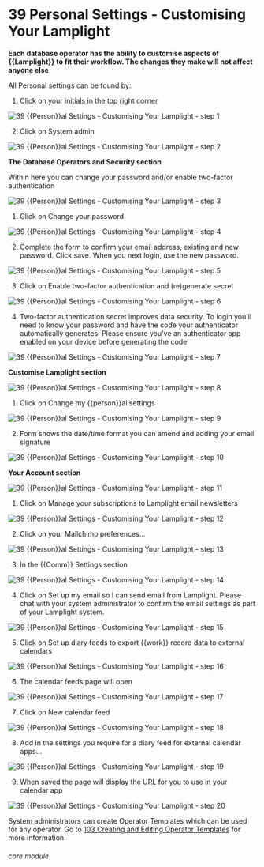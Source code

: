 # 39 Personal Settings - Customising  Your Lamplight

**Each database operator has the ability to customise aspects of {{Lamplight}} to fit their workflow. The changes they make will not affect anyone else**

All Personal settings can be found by:

1. Click on your initials in the top right corner

![39 {{Person}}al Settings - Customising  Your Lamplight - step 1](39 Personal_Settings_-_Customising__Your_Lamplight_im_1.png)

2. Click on System admin

![39 {{Person}}al Settings - Customising  Your Lamplight - step 2](39 Personal_Settings_-_Customising__Your_Lamplight_im_2.png)

**The Database Operators and Security section**

Within here you can change your password and/or enable two-factor authentication

![39 {{Person}}al Settings - Customising  Your Lamplight - step 3](39 Personal_Settings_-_Customising__Your_Lamplight_im_3.png)

1. Click on Change your password

![39 {{Person}}al Settings - Customising  Your Lamplight - step 4](39 Personal_Settings_-_Customising__Your_Lamplight_im_4.png)

2. Complete the form to confirm your email address, existing and new password. Click save. When you next login, use the new password.

![39 {{Person}}al Settings - Customising  Your Lamplight - step 5](39 Personal_Settings_-_Customising__Your_Lamplight_im_5.png)

3. Click on Enable two-factor authentication and (re)generate secret

![39 {{Person}}al Settings - Customising  Your Lamplight - step 6](39 Personal_Settings_-_Customising__Your_Lamplight_im_6.png)

4. Two-factor authentication secret improves data security. To login you&#039;ll need to know your password and have the code your authenticator automatically generates. Please ensure you&#039;ve an authenticator app enabled on your device before generating the code

![39 {{Person}}al Settings - Customising  Your Lamplight - step 7](39 Personal_Settings_-_Customising__Your_Lamplight_im_7.png)

**Customise Lamplight section**

![39 {{Person}}al Settings - Customising  Your Lamplight - step 8](39 Personal_Settings_-_Customising__Your_Lamplight_im_8.png)

1. Click on Change my {{person}}al settings

![39 {{Person}}al Settings - Customising  Your Lamplight - step 9](39 Personal_Settings_-_Customising__Your_Lamplight_im_9.png)

2. Form shows the date/time format you can amend and adding your email signature

![39 {{Person}}al Settings - Customising  Your Lamplight - step 10](39 Personal_Settings_-_Customising__Your_Lamplight_im_10.png)

**Your Account section**

![39 {{Person}}al Settings - Customising  Your Lamplight - step 11](39 Personal_Settings_-_Customising__Your_Lamplight_im_11.png)

1. Click on Manage your subscriptions to Lamplight email newsletters

![39 {{Person}}al Settings - Customising  Your Lamplight - step 12](39 Personal_Settings_-_Customising__Your_Lamplight_im_12.png)

2. Click on your Mailchimp preferences…

![39 {{Person}}al Settings - Customising  Your Lamplight - step 13](39 Personal_Settings_-_Customising__Your_Lamplight_im_13.png)

3. In the {{Comm}} Settings section

![39 {{Person}}al Settings - Customising  Your Lamplight - step 14](39 Personal_Settings_-_Customising__Your_Lamplight_im_14.png)

4. Click on Set up my email so I can send email from Lamplight. Please chat with your system administrator to confirm the email settings as part of your Lamplight system.

![39 {{Person}}al Settings - Customising  Your Lamplight - step 15](39 Personal_Settings_-_Customising__Your_Lamplight_im_15.png)

5. Click on Set up diary feeds to export {{work}} record data to external calendars

![39 {{Person}}al Settings - Customising  Your Lamplight - step 16](39 Personal_Settings_-_Customising__Your_Lamplight_im_16.png)

6. The calendar feeds page will open

![39 {{Person}}al Settings - Customising  Your Lamplight - step 17](39 Personal_Settings_-_Customising__Your_Lamplight_im_17.png)

7. Click on New calendar feed

![39 {{Person}}al Settings - Customising  Your Lamplight - step 18](39 Personal_Settings_-_Customising__Your_Lamplight_im_18.png)

8. Add in the settings you require for a diary feed for external calendar apps…

![39 {{Person}}al Settings - Customising  Your Lamplight - step 19](39 Personal_Settings_-_Customising__Your_Lamplight_im_19.png)

9. When saved the page will display the URL for you to use in your calendar app

![39 {{Person}}al Settings - Customising  Your Lamplight - step 20](39 Personal_Settings_-_Customising__Your_Lamplight_im_20.png)


System administrators can create Operator Templates which can be used for any operator.  Go to [103 Creating and Editing Operator Templates](/help/index/103) for more information.

###### core module

